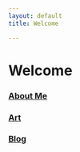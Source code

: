 ```yaml
---
layout: default
title: Welcome

---
```


# Welcome


### [About Me](/about)
### [Art](/art)
### [Blog](/blog)
